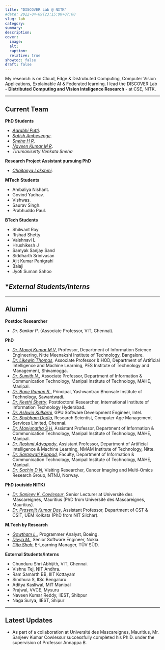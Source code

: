 ```yaml
---
title: "DISCOVER Lab @ NITK"
#date: 2022-04-09T23:15:00+07:00
slug: lab
category:
summary:
description: 
cover:
  image:
  alt:
  caption: 
  relative: true
showtoc: false
draft: false
---
```


My research is on Cloud, Edge & Distrubuted Computing, Computer Vision Applications, Explainable AI & Federated learning. I lead the DISCOVER Lab - **Distributed Computing and Vision Inteligence Research** - at CSE, NITK. 

---
**Current Team**
---

**PhD Students**

- [*Aarabhi Putti*](https://www.linkedin.com/in/aarabhi-putty-9b6270137/).
- [*Satish Ambesenge*](https://www.linkedin.com/in/sateesh-ambesange-3020185/).
- [*Sneha H R*](https://nmit.irins.org/profile/264945).
- [*Naveen Kumar M R*](https://scholar.google.com/citations?user=6e9zAAoAAAAJ&hl=en).
- *Tirumanisetty Venkata Sneha*
  
**Research Project Assistant pursuing PhD**

- [*Chaitanya Lakshmi*](https://cse.l2.nitk.ac.in/researchscholars/chaitanya-lakshmi).

**MTech Students**

- Ambaliya Nishant.
- Govind Yadhav.
- Vishwas.
- Saurav Singh.
- Prabhuddo Paul.

**BTech Students**

- Shilwant Roy
- Rishad Shetty
- Vaishnavi L
- Hrushikesh J
- Samyak Sanjay Sand
- Siddharth Srinivasan
- Ajit Kumar Panigrahi
- Balaji
- Jyoti Suman Sahoo

**External Students/Interns*
-
  
---
**Alumni**
---
**Postdoc Researcher**

- *Dr. Sankar P*. (Associate Professor, VIT, Chennai).

**PhD**

- [*Dr. Manoj Kumar M V*](https://www.linkedin.com/in/manojmv24/), Professor, Department of Information Science Engineering, Nitte Meenakshi Institute of Technology, Bangalore.
- [*Dr. Likewin Thomas*](https://pestrust.edu.in/pesitm/facultyDetails/121), Associate Professor & HOD, Department of Artificial Intelligence and Machine Learning, PES Institute of Technology and Management, Shivamogga.
- [*Dr. Sumith N.*](https://www.manipal.edu/mit/department-faculty/faculty-list/SumitN.html), Associate Professor, Department of Information & Communication Technology, Manipal Institute of Technology, MAHE, Manipal.
- [*Dr. Bane Raman R.*](https://www.linkedin.com/in/raman-bane-88a255b/), Principal, Yashwantrao Bhonsale Institute of Technology, Sawantwadi.
- [*Dr. Keethi Shetty*](https://www.linkedin.com/in/keerthi-shetty-7075351a/), Postdoctoral Researcher, International Institute of Information Technology Hyderabad.
- [*Dr. Ashwin Kulkarni*](https://www.linkedin.com/in/ashwin-kulkarni-4035737a/), GPU Software Development Engineer, Intel.
- [*Dr. Shubham Dodia*](https://www.linkedin.com/in/dr-shubham-dodia-6045a1142/), Research Scientist, Computer Age Management Services Limited, Chennai.
- [*Dr. Manjunatha S H*](https://www.manipal.edu/mit/department-faculty/faculty-list/dr--manjunatha---department-of-computer-science---engg---mit--ma/_jcr_content.html), Assistant Professor, Department of Information & Communication Technology, Manipal Institute of Technology, MAHE, Manipal.
- [*Dr. Rashmi Adyapady*](https://cse.nitk.ac.in/researchscholars/rashmi-adyapady-r), Assistant Professor, Department of Artificial Intelligence & Machine Learning, NMAM Institute of Technology, Nitte.
- [*Dr. Saraswati Koppad*](https://cse.nitk.ac.in/researchscholars/saraswathi-koppad), Faculty, Department of Information & Communication Technology, Manipal Institute of Technology, MAHE, Manipal.
- [*Dr. Sachin D N*](https://www.linkedin.com/in/sachin-dudda-nagaraju-a3838976/), Visiting Researcher, Cancer Imaging and Multi-Omics Research Group, NTNU, Norway.

**PhD (outside NITK)**

- [*Dr. Sanjeev K. Cowlessur*](https://www.linkedin.com/in/dr-sanjeev-k-cowlessur-09582217/), Senior Lecturer at Université des Mascareignes, Mauritius (PhD from Université des Mascareignes, Mauritius).
- [*Dr. Prasenjit Kumar Das*](https://www.linkedin.com/in/dr-prasenjit-kumar-das-84611065/), Assistant Professor, Department of CST & CSIT, UEM Kolkata (PhD from NIT Silchar).



**M.Tech by Research**

- [*Gowtham L.*](https://www.linkedin.com/in/gowtham-l-854777109/), Programmer Analyst, Boeing.
- [*Divya M.*](https://www.linkedin.com/in/divya-m-33498a6a/), Senior Software Engineer, Nokia.
- [*Gita Shah*](https://www.linkedin.com/in/gita-shah-abb72348/), E-Learning Manager, TÜV SÜD.

**External Students/Interns**

- Chunduru Shri Abhijith, VIT, Chennai.
- Vishnu Tej, NIT Andhra.
- Ram Samarth BB, IIIT Kottayam
- Sindhura S, IISc Bengaluru
- Aditya Kasliwal, MIT Manipal
- Prajwal, VVCE, Mysuru
- Naveen Kumar Reddy, IIEST, Shibpur
- Naga Surya, IIEST, Shipur

---
**Latest Updates**
---
-  As part of a collaboration at Université des Mascareignes, Mauritius, Mr. Sanjeev Kumar Cowlessur successfully completed his Ph.D. under the supervision of Professor Annappa B.
